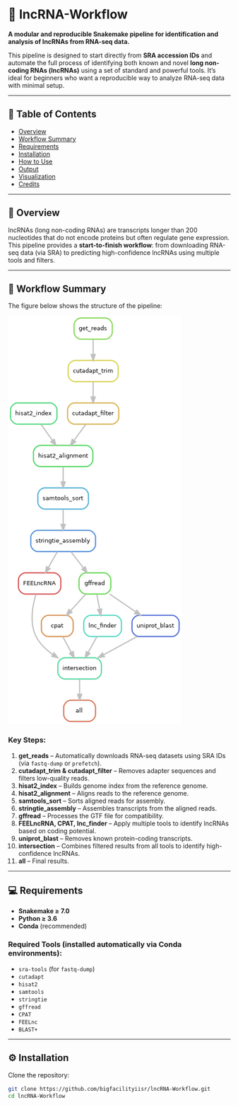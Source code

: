 # 🧬 lncRNA-Workflow

**A modular and reproducible Snakemake pipeline for identification and analysis of lncRNAs from RNA-seq data.**

This pipeline is designed to start directly from **SRA accession IDs** and automate the full process of identifying both known and novel **long non-coding RNAs (lncRNAs)** using a set of standard and powerful tools. It’s ideal for beginners who want a reproducible way to analyze RNA-seq data with minimal setup.

---

## 🧾 Table of Contents

- [Overview](#overview)
- [Workflow Summary](#workflow-summary)
- [Requirements](#requirements)
- [Installation](#installation)
- [How to Use](#how-to-use)
- [Output](#output)
- [Visualization](#visualization)
- [Credits](#credits)

---

## 📖 Overview

lncRNAs (long non-coding RNAs) are transcripts longer than 200 nucleotides that do not encode proteins but often regulate gene expression. This pipeline provides a **start-to-finish workflow**: from downloading RNA-seq data (via SRA) to predicting high-confidence lncRNAs using multiple tools and filters.

---

## 🔁 Workflow Summary

The figure below shows the structure of the pipeline:

![Workflow Graph](rulegraph.png)

### Key Steps:

1. **get_reads** – Automatically downloads RNA-seq datasets using SRA IDs (via `fastq-dump` or `prefetch`).
2. **cutadapt_trim & cutadapt_filter** – Removes adapter sequences and filters low-quality reads.
3. **hisat2_index** – Builds genome index from the reference genome.
4. **hisat2_alignment** – Aligns reads to the reference genome.
5. **samtools_sort** – Sorts aligned reads for assembly.
6. **stringtie_assembly** – Assembles transcripts from the aligned reads.
7. **gffread** – Processes the GTF file for compatibility.
8. **FEELncRNA, CPAT, lnc_finder** – Apply multiple tools to identify lncRNAs based on coding potential.
9. **uniprot_blast** – Removes known protein-coding transcripts.
10. **intersection** – Combines filtered results from all tools to identify high-confidence lncRNAs.
11. **all** – Final results.

---

## 💻 Requirements

- **Snakemake ≥ 7.0**
- **Python ≥ 3.6**
- **Conda** (recommended)

### Required Tools (installed automatically via Conda environments):
- `sra-tools` (for `fastq-dump`)
- `cutadapt`
- `hisat2`
- `samtools`
- `stringtie`
- `gffread`
- `CPAT`
- `FEELnc`
- `BLAST+`

---

## ⚙️ Installation

Clone the repository:

```bash
git clone https://github.com/bigfacilityiisr/lncRNA-Workflow.git
cd lncRNA-Workflow
